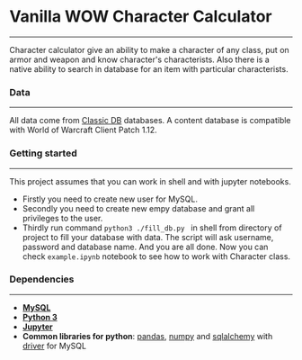 # Vanilla WOW Character Calculator
----
Character calculator give an ability to make a character of any class, put on armor and weapon and know character's characterists. Also there is a native ability to search in database for an item with particular characterists.
### Data
------------
All data come from [Classic DB](https://github.com/classicdb/database) databases. A content database is compatible with World of Warcraft Client Patch 1.12. 
### Getting started
------------
This project assumes that you can work in shell and with jupyter notebooks.
* Firstly you need to create new user for MySQL.
* Secondly you need to create new empy database and grant all privileges to the user.
* Thirdly run command ```python3 ./fill_db.py ``` in shell from directory of project to fill your database with data. The script will ask username, password and database name.
And you  are all done. Now you can check `example.ipynb` notebook to see how to work with Character class.
### Dependencies
------------
* **[MySQL](https://www.mysql.com/)**
* **[Python 3](https://www.python.org/)**
* **[Jupyter](https://jupyter.org/)**
* **Common libraries for python**: [pandas](https://pandas.pydata.org/), [numpy](https://www.numpy.org/) and [sqlalchemy](https://www.sqlalchemy.org/) with [driver](https://github.com/PyMySQL/PyMySQL) for MySQL

